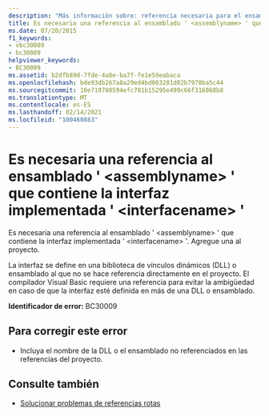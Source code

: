 ```yaml
---
description: "Más información sobre: referencia necesaria para el ensamblado ' <assemblyname> ' que contiene la interfaz implementada ' <interfacename> '"
title: Es necesaria una referencia al ensamblado ' <assemblyname> ' que contiene la interfaz implementada ' <interfacename> '
ms.date: 07/20/2015
f1_keywords:
- vbc30009
- bc30009
helpviewer_keywords:
- BC30009
ms.assetid: b2dfb89d-7fde-4a8e-ba7f-fe1e59eabaca
ms.openlocfilehash: bde93db267a8a29ed4bd003281d02b7978ba5c44
ms.sourcegitcommit: 10e719780594efc781b15295e499c66f316068b8
ms.translationtype: MT
ms.contentlocale: es-ES
ms.lasthandoff: 02/14/2021
ms.locfileid: "100460883"
---
```

# <a name="reference-required-to-assembly-assemblyname-containing-the-implemented-interface-interfacename"></a>Es necesaria una referencia al ensamblado ' \<assemblyname> ' que contiene la interfaz implementada ' \<interfacename> '

Es necesaria una referencia al ensamblado ' \<assemblyname> ' que contiene la interfaz implementada ' \<interfacename> '. Agregue una al proyecto.  
  
 La interfaz se define en una biblioteca de vínculos dinámicos (DLL) o ensamblado al que no se hace referencia directamente en el proyecto. El compilador Visual Basic requiere una referencia para evitar la ambigüedad en caso de que la interfaz esté definida en más de una DLL o ensamblado.  
  
 **Identificador de error:** BC30009  
  
## <a name="to-correct-this-error"></a>Para corregir este error  
  
- Incluya el nombre de la DLL o el ensamblado no referenciados en las referencias del proyecto.  
  
## <a name="see-also"></a>Consulte también

- [Solucionar problemas de referencias rotas](/visualstudio/ide/troubleshooting-broken-references)
